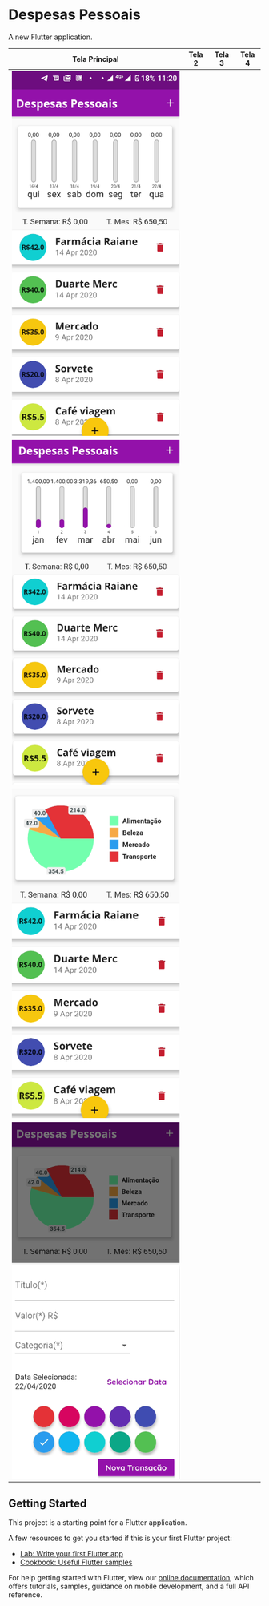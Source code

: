 

# Despesas Pessoais

A new Flutter application.

| Tela Principal  | Tela 2 | Tela 3 | Tela 4 |
|---|---|---|---|
| ![](https://github.com/rcoproc/flutter_despesas_pessoais/blob/master/images/despesas1.png) |
![](https://github.com/rcoproc/flutter_despesas_pessoais/blob/master/images/despesas2.png) |
![](https://github.com/rcoproc/flutter_despesas_pessoais/blob/master/images/despesas3.png) |
![](https://github.com/rcoproc/flutter_despesas_pessoais/blob/master/images/despesas4.png) |

## Getting Started

This project is a starting point for a Flutter application.

A few resources to get you started if this is your first Flutter project:

- [Lab: Write your first Flutter app](https://flutter.dev/docs/get-started/codelab)
- [Cookbook: Useful Flutter samples](https://flutter.dev/docs/cookbook)

For help getting started with Flutter, view our 
[online documentation](https://flutter.dev/docs), which offers tutorials, 
samples, guidance on mobile development, and a full API reference.
